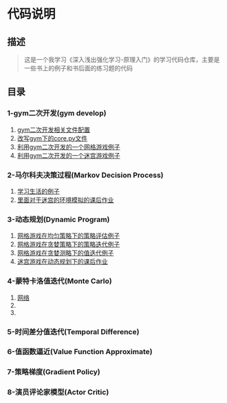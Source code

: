 # 代码说明
## 描述
> 这是一个我学习《深入浅出强化学习-原理入门》的学习代码仓库，主要是一些书上的例子和书后面的练习题的代码
## 目录
### 1-gym二次开发(gym develop)
1. [gym二次开发相关文件配置](https://github.com/zhuliquan/reinforcement_learning_basic_book/blob/master/1-gym_developing/README.md)
2. [改写gym下的core.py文件](https://github.com/zhuliquan/reinforcement_learning_basic_book/blob/master/1-gym_developing/core.py)
3. [利用gym二次开发的一个网格游戏例子](https://github.com/zhuliquan/reinforcement_learning_basic_book/blob/master/1-gym_developing/grid_game.py)
4. [利用gym二次开发的一个迷宫游戏例子](https://github.com/zhuliquan/reinforcement_learning_basic_book/blob/master/1-gym_developing/maze_game.py)
### 2-马尔科夫决策过程(Markov Decision Process)
1. [学习生活的例子](https://github.com/zhuliquan/reinforcement_learning_basic_book/blob/master/2-markov_decision_process/our_life.py)
2. [里面对于迷宫的环境模拟的课后作业](https://github.com/zhuliquan/reinforcement_learning_basic_book/blob/master/2-markov_decision_process/game.py)
### 3-动态规划(Dynamic Program)
1. [网格游戏在均匀策略下的策略评估例子](https://github.com/zhuliquan/reinforcement_learning_basic_book/blob/master/3-dynamic_program/grid_game_with_average_policy.py)
2. [网格游戏在贪婪策略下的策略迭代例子](https://github.com/zhuliquan/reinforcement_learning_basic_book/blob/master/3-dynamic_program/grid_game_with_policy_iterate.py)
3. [网格游戏在贪婪测略下的值迭代例子](https://github.com/zhuliquan/reinforcement_learning_basic_book/blob/master/3-dynamic_program/grid_game_with_value_iterate.py)
4. [迷宫游戏在动态规划下的课后作业](https://github.com/zhuliquan/reinforcement_learning_basic_book/blob/master/3-dynamic_program/maze_game_with_dynamic_program.py)
### 4-蒙特卡洛值迭代(Monte Carlo)
1. [网络](https://)
2. []()
3. []()
### 5-时间差分值迭代(Temporal Difference)
### 6-值函数逼近(Value Function Approximate)
### 7-策略梯度(Gradient Policy)
### 8-演员评论家模型(Actor Critic)